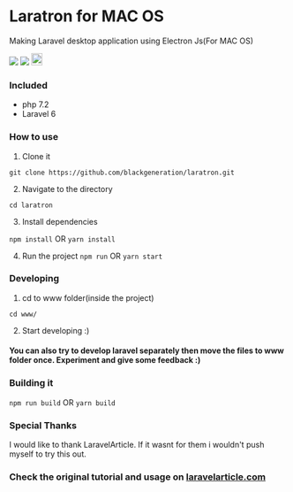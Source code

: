 # Laratron for MAC OS
Making Laravel desktop application using Electron Js(For MAC OS)

<p>
    <a href="https://creativecommons.org/licenses/by/4.0/"><img src="https://badgen.net/badge/licence/CC BY 4.0/23BCCB" /></a>
    <a href="https://twitter.com/laravelarticle"><img src="https://badgen.net/badge/twitter/@deepstate44/1DA1F2?icon&label" /></a>
    <a href="https://dev.to/takunda">
  <img src="https://d2fltix0v2e0sb.cloudfront.net/dev-badge.svg" alt="Takunda Madechangu's DEV Profile" height="22" width="20">
</a>
</p>

### Included
- php 7.2
- Laravel 6

### How to use

1. Clone it 

```git clone https://github.com/blackgeneration/laratron.git```

2. Navigate to the directory

```cd laratron```

3. Install dependencies

```npm install``` OR ```yarn install```

4. Run the project
```npm run``` OR ```yarn start```

### Developing

1. cd to www folder(inside the project)

```cd www/```

2. Start developing :)

#### You can also try to develop laravel separately then move the files to www folder once. Experiment and give some feedback :)


### Building it

```npm run build``` OR ```yarn build```


### Special Thanks

I would like to thank LaravelArticle. If it wasnt for them i wouldn't push myself to try this out.


### Check the original tutorial and usage on [laravelarticle.com](https://laravelarticle.com/laravel-desktop-application-using-electron-js)

